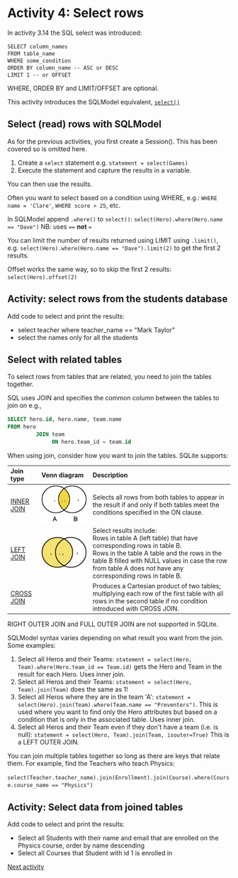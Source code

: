 # Activity 4: Select rows

In activity 3.14 the SQL select was introduced:

```sqlite
SELECT column_names
FROM table_name
WHERE some_condition
ORDER BY column_name -- ASC or DESC
LIMIT 1 -- or OFFSET
```

WHERE, ORDER BY and LIMIT/OFFSET are optional.

This activity introduces the SQLModel equivalent, [`select()`](https://sqlmodel.tiangolo.com/tutorial/select)

## Select (read) rows with SQLModel

As for the previous activities, you first create a Session(). This has been covered so is omitted here.

1. Create a `select` statement e.g. `statement = select(Games)`
2. Execute the statement and capture the results in a variable.

You can then use the results.

Often you want to select based on a condition using WHERE, e.g.: `WHERE name = 'Clare'`, `WHERE score > 25`, etc.

In SQLModel append `.where()` to `select()`: `select(Hero).where(Hero.name == "Dave")` NB: uses `==` **not** `=`

You can limit the number of results returned using LIMIT using `.limit()`, e.g.
`select(Hero).where(Hero.name == "Dave").limit(2)` to get the first 2 results.

Offset works the same way, so to skip the first 2 results: `select(Hero).offset(2)`

## Activity: select rows from the students database

Add code to select and print the results:

- select teacher where teacher_name == "Mark Taylor"
- select the names only for all the students

## Select with related tables

To select rows from tables that are related, you need to join the tables together.
 
SQL uses JOIN and specifies the common column between the tables to join on e.g.,

```sql
SELECT hero.id, hero.name, team.name
FROM hero
         JOIN team
              ON hero.team_id = team.id
```

When using join, consider how you want to join the tables. SQLite supports:

| Join type                                                       | Venn diagram                                    | Description                                                                                                                                                                                                                                                     |
|:----------------------------------------------------------------|:------------------------------------------------|:----------------------------------------------------------------------------------------------------------------------------------------------------------------------------------------------------------------------------------------------------------------|
| [INNER JOIN](https://www.sqlitetutorial.net/sqlite-inner-join/) | ![sql inner join](../img/sql-inner-join.png) | Selects all rows from both tables to appear in the result if and only if both tables meet the conditions specified in the ON clause.                                                                                                                            |
| [LEFT JOIN](https://www.sqlitetutorial.net/sqlite-left-join/)   | ![sql left join](../img/sql-left-join.png)   | Select results include:<br>Rows in table A (left table) that have corresponding rows in table B.<br>Rows in the table A table and the rows in the table B filled with NULL values in case the row from table A does not have any corresponding rows in table B. |
| [CROSS JOIN](https://www.sqlitetutorial.net/sqlite-cross-join/) |                                                 | Produces a Cartesian product of two tables; multiplying each row of the first table with all rows in the second table if no condition introduced with CROSS JOIN.                                                                                               |

RIGHT OUTER JOIN and FULL OUTER JOIN are not supported in SQLite.

SQLModel syntax varies depending on what result you want from the join. Some examples:

1. Select all Heros and their Teams: `statement = select(Hero, Team).where(Hero.team_id == Team.id)` gets the Hero and
   Team in the result for each Hero. Uses inner join.
2. Select all Heros and their Teams: `statement = select(Hero, Team).join(Team)` does the same as 1!
3. Select all Heros where they are in the team 'A':
   `statement = select(Hero).join(Team).where(Team.name == "Preventers")`. This is used where you want to find only the
   Hero attributes but based on a condition that is only in the associated table. Uses inner join.
4. Select all Heros and their Team even if they don't have a team (i.e. is null):
   `statement = select(Hero, Team).join(Team, isouter=True)` This is a LEFT OUTER JOIN.

You can join multiple tables together so long as there are keys that relate them. For example, find the Teachers who
teach Physics:

`select(Teacher.teacher_name).join(Enrollment).join(Course).where(Course.course_name == "Physics")`

## Activity: Select data from joined tables

Add code to select and print the results:

- Select all Students with their name and email that are enrolled on the Physics course, order by name descending
- Select all Courses that Student with id 1 is enrolled in

[Next activity](8-05-update.md)
